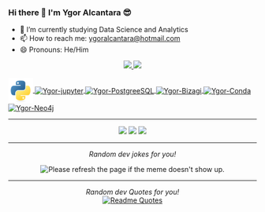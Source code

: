 ### Hi there 👋 I'm Ygor Alcantara 😎

- 🌱 I’m currently studying Data Science and Analytics
- 📫 How to reach me: ygoralcantara@hotmail.com
- 😄 Pronouns: He/Him

<div align="center">
  <a href="https://github.com/YgorAlcantara">
  <img height="160em" src="https://github-readme-stats.vercel.app/api?username=YgorAlcantara&show_icons=true&theme=highcontrast&include_all_commits=true&count_private=true"/>
  <img height="150em" src="https://github-readme-stats.vercel.app/api/top-langs/?username=YgorAlcantara&layout=compact&langs_count=7&theme=highcontrast"/>
</div>
<div style="display: inline_block"><br>
  <img align="center" alt="Ygor-Python" height="50" width="50" src="https://raw.githubusercontent.com/devicons/devicon/master/icons/python/python-original.svg">
  <img align="center" alt="Ygor-jupyter" height="50" width="50" src="https://res.cloudinary.com/canonical/image/fetch/f_auto,q_auto,fl_sanitize,c_fill,w_200,h_200/https://api.charmhub.io/api/v1/media/download/charm_RswXkJwVSTxU29GnlSeSjzRSsPzhOGsh_icon_fde574967418afe93bb032808563e40e63606adb805113065acfa35010332164.png">
  <img align="center" alt="Ygor-PostgreeSQL" height="50" width="50" src="https://icon-library.com/images/postgres-icon/postgres-icon-25.jpg">
  <img align="center" alt="Ygor-Bizagi" height="50" width="50" src="https://pbs.twimg.com/profile_images/1392873778326216704/ZdfvMT70_400x400.png">
  <img align="center" alt="Ygor-Conda" height="50" width="50" src="https://www.nicepng.com/png/full/85-851058_anaconda-icon-anaconda-python-icon.png">
  <img align="center" alt="Ygor-Neo4j" height="50" width="50" src="https://neo4j.com/wp-content/themes/neo4jweb/v2-templates/brand/assets/logo-section-4.svg">
</div>
 
---

<div align="center">
  
  <div> 
 	 <a href = "mailto:ygoralcantara@hotmail.com"><img src="https://img.shields.io/badge/Microsoft_Outlook-0078D4?style=for-the-badge&logo=microsoft-outlook&logoColor=white" target="_blank"></a>
  <a href = "mailto:ygoralcantara@gmail.com"><img src="https://img.shields.io/badge/Gmail-D14836?style=for-the-badge&logo=gmail&logoColor=white" target="_blank"></a>
  <a href="https://www.linkedin.com/in/ygor-alcantara-b44538234/" target="_blank"><img src="https://img.shields.io/badge/-LinkedIn-%230077B5?style=for-the-badge&logo=linkedin&logoColor=white" target="_blank"></a> 
</div>

---

<div align="center">
  
<i>Random dev jokes for you!</i><br>

 <div> 
  <img src='https://random-memer.herokuapp.com/' title="Meme" alt="Please refresh the page if the meme doesn't show up.">
 </div>
 
 ---
 
 <i>Random dev Quotes for you!</i><br>
   [![Readme Quotes](https://quotes-github-readme.vercel.app/api?type=horizontal&theme=light)](https://github.com/piyushsuthar/github-readme-quotes)
